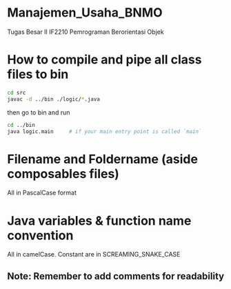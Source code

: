 # Manajemen_Usaha_BNMO
Tugas Besar II IF2210 Pemrograman Berorientasi Objek


# How to compile and pipe all class files to bin 
```bash
cd src
javac -d ../bin ./logic/*.java
```

then go to bin and run
```bash
cd ../bin
java logic.main     # if your main entry point is called `main`
```

# Filename and Foldername (aside composables files)
All in PascalCase format

# Java variables & function name convention
All in camelCase. Constant are in SCREAMING_SNAKE_CASE

## Note: Remember to add comments for readability

